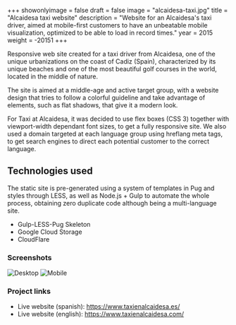 +++
showonlyimage = false
draft = false
image = "alcaidesa-taxi.jpg"
title = "Alcaidesa taxi website"
description = "Website for an Alcaidesa's taxi driver, aimed at mobile-first customers to have an unbeatable mobile visualization, optimized to be able to load in record times."
year = 2015
weight = -20151
+++

Responsive web site created for a taxi driver from Alcaidesa, one of the unique urbanizations on the coast of Cadiz (Spain), characterized by its unique beaches and one of the most beautiful golf courses in the world, located in the middle of nature.

The site is aimed at a middle-age and active target group, with a website design that tries to follow a colorful guideline and take advantage of elements, such as flat shadows, that give it a modern look.

For Taxi at Alcaidesa, it was decided to use flex boxes (CSS 3) together with viewport-width dependant font sizes, to get a fully responsive site. We also used a domain targeted at each language group using hreflang meta tags, to get search engines to direct each potential customer to the correct language.

## Technologies used

The static site is pre-generated using a system of templates in Pug and styles through LESS, as well as Node.js + Gulp to automate the whole process, obtaining zero duplicate code although being a multi-language site.

* Gulp-LESS-Pug Skeleton
* Google Cloud Storage
* CloudFlare

### Screenshots

![Desktop](/project/alcaidesa-taxi/desktop.jpg)
![Mobile](/project/alcaidesa-taxi/mobile.jpg)

### Project links

* Live website (spanish): https://www.taxienalcaidesa.es/
* Live website (english): https://www.taxienalcaidesa.com/
